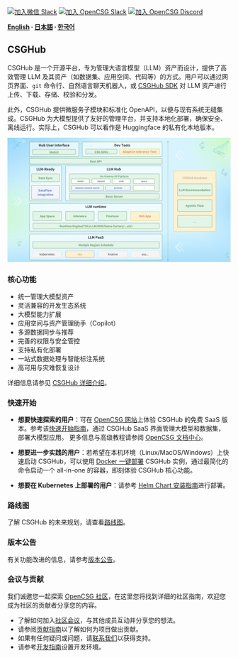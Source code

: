 
[![加入微信 Slack](https://img.shields.io/badge/wechat-join_chat-white.svg?logo=wechat&style=social)](./docs/images/wechat-assistant-new.png)
[![加入 OpenCSG Slack](https://img.shields.io/badge/slack-join_chat-white.svg?logo=slack&style=social)](https://join.slack.com/t/opencsghq/shared_invite/zt-2fmtem7hs-s_RmMeoOIoF1qzslql2q~A)
[![加入 OpenCSG Discord](https://img.shields.io/badge/discord-join_chat-white.svg?logo=discord&style=social)](https://discord.gg/bXnu4C9BkR)

**[English](README.md) ∙ [日本語](README_jp.md) ∙ [한국어](README_kr.md)**

## CSGHub

CSGHub 是一个开源平台，专为管理大语言模型（LLM）资产而设计，提供了高效管理 LLM 及其资产（如数据集、应用空间、代码等）的方式。用户可以通过网页界面、`git` 命令行、自然语言聊天机器人，或 [CSGHub SDK](https://github.com/OpenCSGs/csghub-sdk) 对 LLM 资产进行上传、下载、存储、校验和分发。

此外，CSGHub 提供微服务子模块和标准化 OpenAPI，以便与现有系统无缝集成。CSGHub 为大模型提供了友好的管理平台，并支持本地化部署，确保安全、离线运行。实际上，CSGHub 可以看作是 Huggingface 的私有化本地版本。

![CSGHub](./docs/images/csghub_framework.png)

### 核心功能

- 统一管理大模型资产  
- 灵活兼容的开发生态系统  
- 大模型能力扩展  
- 应用空间与资产管理助手（Copilot）  
- 多源数据同步与推荐  
- 完善的权限与安全管控  
- 支持私有化部署  
- 一站式数据处理与智能标注系统  
- 高可用与灾难恢复设计  

详细信息请参见 [CSGHub 详细介绍](./docs/detailed_intro_en.md)。

### 快速开始

- **想要快速探索的用户**：可在 [OpenCSG 网站](https://opencsg.com)上体验 CSGHub 的免费 SaaS 版本。参考该[快速开始指南](./docs/csghub_saas_zh.md)，通过 CSGHub SaaS 界面管理大模型和数据集，部署大模型应用。
更多信息与高级教程请参阅 [OpenCSG 文档中心](https://opencsg.com/docs/intro)。

- **想要进一步实践的用户**：若希望在本机环境（Linux/MacOS/Windows）上快速启动 CSGHub，可以使用 [Docker 一键部署](https://github.com/OpenCSGs/csghub-installer/tree/main/docker) CSGHub 实例，通过最简化的命令启动一个 all-in-one 的容器，即刻体验 CSGHub 核心功能。

- **想要在 Kubernetes 上部署的用户**：请参考 [Helm Chart 安装指南](https://github.com/OpenCSGs/csghub-installer/tree/main/helm-chart)进行部署。

### 路线图

了解 CSGHub 的未来规划，请查看[路线图](./docs/roadmap.md)。

### 版本公告

有关功能改进的信息，请参考[版本公告](./docs/release_notes_zh.md)。

### 会议与贡献

我们诚邀您一起探索 [OpenCSG 社区](https://github.com/OpenCSGs/community)，在这里您将找到详细的社区指南，欢迎您成为社区的贡献者分享您的内容。

- 了解如何加入[社区会议](https://github.com/OpenCSGs/community?tab=readme-ov-file#community-meeting)，与其他成员互动并分享您的想法。
- 请参阅[贡献指南](https://github.com/OpenCSGs/community/blob/main/guidelines/CONTRIBUTING_en.md)以了解如何为项目做出贡献。
- 如果有任何疑问或问题，请[联系我们](https://github.com/OpenCSGs/community?tab=readme-ov-file#questions-and-issues)以获得支持。
- 请参考[开发指南](./docs/setup.md)设置开发环境。
